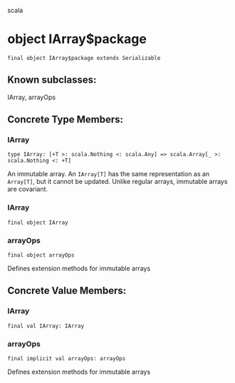 scala
# object IArray$package

<pre><code class="language-scala" >final object IArray$package extends Serializable</pre></code>
## Known subclasses:
IArray, arrayOps
## Concrete Type Members:
### IArray
<pre><code class="language-scala" >type IArray: [+T >: scala.Nothing <: scala.Any] => scala.Array[_ >: scala.Nothing <: +T]</pre></code>
An immutable array. An `IArray[T]` has the same representation as an `Array[T]`,
but it cannot be updated. Unlike regular arrays, immutable arrays are covariant.


### IArray
<pre><code class="language-scala" >final object IArray</pre></code>
### arrayOps
<pre><code class="language-scala" >final object arrayOps</pre></code>
Defines extension methods for immutable arrays

## Concrete Value Members:
### IArray
<pre><code class="language-scala" >final val IArray: IArray</pre></code>

### arrayOps
<pre><code class="language-scala" >final implicit val arrayOps: arrayOps</pre></code>
Defines extension methods for immutable arrays


